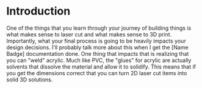 # Introduction

One of the things that you learn through your journey of building things is what makes sense to laser cut and what makes sense to 3D print.  Importantly, what your final process is going to be heavily impacts your design decisions.  I'll probably talk more about this when I get the [Name Badge] documentation done.  One thing that impacts that is realizing that you can "weld" acrylic.  Much like PVC, the "glues" for acrylic are actually solvents that dissolve the material and allow it to solidify.  This means that if you get the dimensions correct that you can turn 2D laser cut items into solid 3D solutions.


